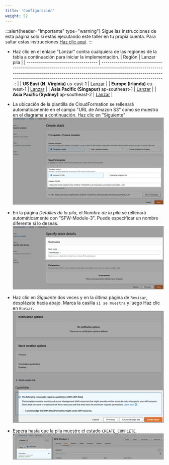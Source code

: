 ```yaml
---
title: 'Configuración'
weight: 52
---
```


:::alert{header="Importante" type="warning"}
Sigue las instrucciones de esta página solo si estás ejecutando este taller en tu propia cuenta. Para saltar estas instrucciones [Haz clic aquí](../step-3).
:::

- Haz clic en el enlace "Lanzar" contra cualquiera de las regiones de la tabla a continuación para iniciar la implementación.
  | Región | Lanzar pila |
  | ----------------------------------- | -------------------------------------------------------------------------------------------------------------------------------------------------------------------------------------------------------------------------------------------------------------: |
  | **US East (N. Virginia)** us-east-1 | [Lanzar](https://console.aws.amazon.com/cloudformation/home?region=us-east-1#/stacks/create/template?stackName=SFW-Module-3&templateURL=https://serverless-stepfunctions-artifacts-17oiei2i27urc.s3.amazonaws.com/resources/module_3.yml) |
  | **Europe (Irlanda)** eu-west-1 | [Lanzar](https://console.aws.amazon.com/cloudformation/home?region=eu-west-1#/stacks/create/template?stackName=SFW-Module-3&templateURL=https://serverless-stepfunctions-artifacts-17oiei2i27urc.s3.amazonaws.com/resources/module_3.yml) |
  | **Asia Pacific (Singapur)** ap-southeast-1 | [Lanzar](https://console.aws.amazon.com/cloudformation/home?region=ap-southeast-1#/stacks/create/template?stackName=SFW-Module-3&templateURL=https://serverless-stepfunctions-artifacts-17oiei2i27urc.s3.amazonaws.com/resources/module_3.yml) |
  | **Asia Pacific (Sydney)** ap-southeast-2 | [Lanzar](https://console.aws.amazon.com/cloudformation/home?region=ap-southeast-2#/stacks/create/template?stackName=SFW-Module-3&templateURL=https://serverless-stepfunctions-artifacts-17oiei2i27urc.s3.amazonaws.com/resources/module_3.yml) |

- La ubicación de la plantilla de CloudFormation se rellenará automáticamente en el campo "URL de Amazon S3" como se muestra en el diagrama a continuación. Haz clic en "Siguiente"
  ![CloudFormation specify template](/static/img/setup/setup-cloudformation-specify-template.png)
- En la página _Detalles de la pila_, el _Nombre de la pila_ se rellenará automáticamente con "SFW-Module-3". Puede especificar un nombre diferente si lo deseas.
  ![CloudFormation stack name](/static/img/setup/setup-cloudformation-stack-name.png)
- Haz clic en _Siguiente_ dos veces y en la última página de `Revisar`, desplázate hacia abajo. Marca la casilla `si se muestra` y luego Haz clic en `Enviar`.
  ![CloudFormation create stack](/static/img/setup/setup-cloudformation-create-stack.png)
- Espera hasta que la pila muestre el estado `CREATE_COMPLETE`.
  ![CloudFormation stack complete](/static/img/setup/setup-cloudformation-create-complete.png)
